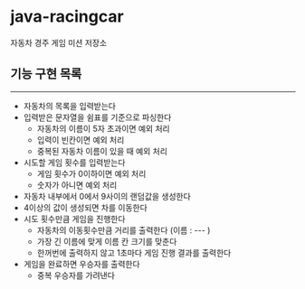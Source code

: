 # java-racingcar
자동차 경주 게임 미션 저장소

## 기능 구현 목록

---

- 자동차의 목록을 입력받는다
- 입력받은 문자열을 쉼표를 기준으로 파싱한다
    - 자동차의 이름이 5자 초과이면 예외 처리
    - 입력이 빈칸이면 예외 처리
    - 중복된 자동차 이름이 있을 때 예외 처리
- 시도할 게임 횟수를 입력받는다
    - 게임 횟수가 0이하이면 예외 처리
    - 숫자가 아니면 예외 처리
- 자동차 내부에서 0에서 9사이의 랜덤값을 생성한다
- 4이상의 값이 생성되면 차를 이동한다
- 시도 횟수만큼 게임을 진행한다
    - 자동차의 이동횟수만큼 거리를 출력한다 (이름 : --- )
    - 가장 긴 이름에 맞게 이름 칸 크기를 맞춘다
    - 한꺼번에 출력하지 않고 1초마다 게임 진행 결과를 출력한다 
- 게임을 완료하면 우승자를 출력한다
    - 중복 우승자를 가려낸다